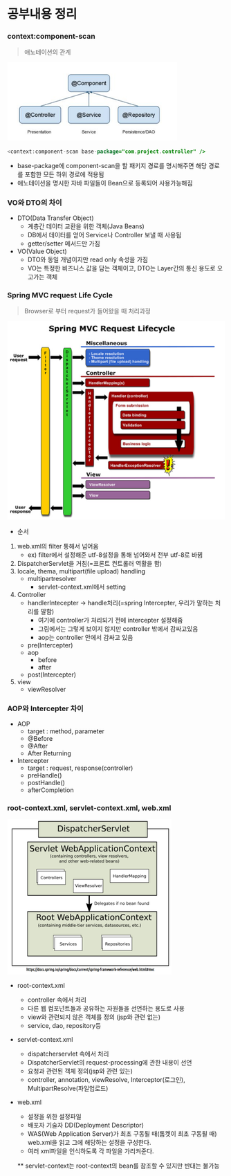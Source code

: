 # 공부내용 정리

### context:component-scan

>  애노테이션의 관계

<img src="./image/component.PNG" style="zoom:67%;" />

```java
<context:component-scan base-package="com.project.controller" />
```

- base-package에 component-scan을 할 패키지 경로를 명시해주면 해당 경로를 포함한 모든 하위 경로에 적용됨
- 애노테이션을 명시한 자바 파일들이 Bean으로 등록되어 사용가능해짐



### VO와 DTO의 차이

- DTO(Data Transfer Object)
  - 계층간 데이터 교환을 위한 객체(Java Beans)
  - DB에서 데이터를 얻어 Service나 Controller 보낼 때 사용됨
  - getter/setter 메서드만 가짐
- VO(Value Object)
  - DTO와 동일 개념이지만 read only 속성을 가짐
  - VO는 특정한 비즈니스 값을 담는 객체이고, DTO는 Layer간의 통신 용도로 오고가는 객체



### Spring MVC request Life Cycle

> Browser로 부터 request가 들어왔을 때 처리과정

<img src="./image/lifecycle.PNG" style="zoom: 80%;" />

* 순서

1. web.xml의 filter 통해서 넘어옴 
   - ex) filter에서 설정해준 utf-8설정을 통해 넘어와서 전부 utf-8로 바뀜
2. DispatcherServlet을 거침(=프론트 컨트롤러 역활을 함)
3. locale, thema, multipart(file upload) handling
   * multipartresolver
     * servlet-context.xml에서 setting
4. Controller
   * handlerIntecepter -> handle처리(=spring Intercepter, 우리가 말하는 처리를 말함)
     * 여기에 controller가 처리되기 전에 intercepter 설정해줌
     * 그림에서는 그렇게 보이지 않지만 controller 밖에서 감싸고있음 
     * aop는 controller 안에서 감싸고 있음
   * pre(Intercepter)
   * aop
     * before
     * after
   * post(Intercepter)
5. view
   * viewResolver



### AOP와 Intercepter 차이

* AOP
  * target : method, parameter
  * @Before
  * @After
  * After Returning
* Intercepter
  * target : request, response(controller)
  * preHandle()
  * postHandle()
  * afterCompletion



### root-context.xml, servlet-context.xml, web.xml

<img src="./image/xml.PNG" style="zoom: 50%;" />

* root-context.xml 

  * controller 속에서 처리
  * 다른 웹 컴포넌트들과 공유하는 자원들을 선언하는 용도로 사용
  * view와 관련되지 않은 객체를 정의 (jsp와 관련 없는)
  * service, dao, repository등

* servlet-context.xml 

  * dispatcherservlet 속에서 처리
  *  DispatcherServlet의 request-processing에 관한 내용이 선언
  * 요청과 관련된 객체 정의(jsp와 관련 있는)
  * controller, annotation, viewResolve, Interceptor(로그인), MultipartResolve(파일업로드)

* web.xml

  * 설정을 위한 설정파일
  * 배포자 기술자 DD(Deployment Descriptor)
  * WAS(Web Application Server)가 최초 구동될 때(톰켓이 최초 구동될 때) web.xml을 읽고 그에 해당하는 설정을 구성한다.
  * 여러 xml파일을 인식하도록 각 파일을 가리켜준다.

  

  ** servlet-context는 root-context의 bean를 참조할 수 있지만 반대는 불가능





